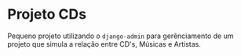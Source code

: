 # Projeto CDs

Pequeno projeto utilizando o `django-admin` para gerênciamento de um projeto que simula a relação entre CD's, Músicas e Artistas.
